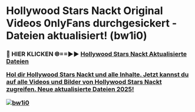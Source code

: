 # Hollywood Stars Nackt Original Videos 0nlyFans durchgesickert - Dateien aktualisiert! (bw1i0)

<h3>🔴 HIER KLICKEN 🌐==►► <a href="https://tinyurl.com/h6vf6nb8" rel="nofollow">Hollywood Stars Nackt Aktualisierte Dateien

Hol dir Hollywood Stars Nackt und alle Inhalte. Jetzt kannst du auf alle Videos und Bilder von Hollywood Stars Nackt zugreifen. Neue aktualisierte Dateien 2025!

[![bw1i0](https://i.imgur.com/sD4kR3V.gif)](https://tinyurl.com/h6vf6nb8)
